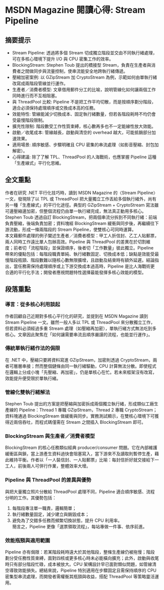 # MSDN Magazine 閱讀心得: Stream Pipeline

## 摘要提示
- Stream Pipeline: 透過將多個 Stream 切成獨立階段並交由不同執行緒處理，可在多核心環境下提升 I/O 與 CPU 密集工作的效率。  
- BlockingStream: Stephen Toub 提出的橋接型 Stream，負責在生產者與消費者之間做同步與流量控制，使串流能安全地跨執行緒傳遞。  
- 壓縮加密案例: 以 GZipStream 加 CryptoStream 為例，示範如何由單執行緒改寫成兩階段管線並行運作。  
- 生產者／消費者模型: 文章借用郵件分工的比喻，說明管線化如何讓兩個工作同時進行而不互相阻塞。  
- 與 ThreadPool 比較: Pipeline 不是把工作平均切散，而是按順序劃分階段，適合必須保持處理順序或交換成本高的任務。  
- 效能特性: 管線能減少切換成本、固定執行緒數量，但若各階段耗時不均仍會受最慢階段限制。  
- 擴充性限制: 階段數受工作性質束縛，核心數再多也不一定能線性放大效能。  
- 啟動／收尾成本: 管線越長，啟動與清空的 overhead 越大，可能抵銷部分加速效果。  
- 適用場景: 順序敏感、步驟明確且 CPU 密集的串流處理（如影音壓縮、封包加解密）。  
- 心得建議: 除了了解 TPL、ThreadPool 的人海戰術，也應掌握 Pipeline 這種「生產線式」平行化思維。  

## 全文重點
作者在研究 .NET 平行化技巧時，讀到 MSDN Magazine 的〈Stream Pipeline〉一文，發現除了以 TPL 或 ThreadPool 把大量獨立工作丟給多個執行緒外，尚有另一種「生產線式」的平行化途徑。典型的 GZipStream + CryptoStream 寫法雖可邊壓縮邊加密，但整個流程仍由單一執行緒完成，無法真正動用多核心。Stephen Toub 透過自訂 BlockingStream，把兩個串流分拆到不同執行緒：前端負責壓縮，後端負責加密；資料塊經 BlockingStream 緩衝與同步後，再繼續往下游流動，形成一條兩階段的 Stream Pipeline，使雙核心可同時運算。  
本文藉郵件處理的例子闡述生產者／消費者模型：甲工人折信封、乙工人貼郵票，兩人同時工作遠比單人包辦高效。Pipeline 與 ThreadPool 的差異在於切割維度；前者切「流程階段」並保證順序，後者切「工作數量」彼此獨立。Pipeline 帶來的優點包括：每階段職責單純、執行緒數固定、切換成本低；缺點是效能受最慢階段瓶頸、階段數難以隨核心數無限擴增，且啟動及結束時有額外延遲。結論指出，當任務需保持處理順序或上下游交換成本過高時，Pipeline 是比人海戰術更合適的平行化手法；開發者應視問題特性選擇最能發揮多核心效能的模型。  

## 段落重點
### 導言：從多核心利用談起
作者回顧自己近期對多核心平行化的研究，並提到在 MSDN Magazine 讀到 Stream Pipeline 一文。雖然一般人多以 TPL 或 ThreadPool 來分散獨立工作，但若資料必須經過多重 Stream 處理（如壓縮再加密），單執行緒方式無法吃到多核心。文章因此聚焦在「如何讓需要串流且順序嚴謹的流程，也能並行運作」。

### 傳統單執行緒作法的侷限
在 .NET 中，壓縮只要將資料寫進 GZipStream，加密則透過 CryptoStream，兩者可層層串接；然而整個鏈條由同一執行緒驅動，CPU 計算無法分散。即使程式在邏輯上分成小塊「先壓縮、再加密」，仍是單核心在忙。若未來框架沒有改寫，效能提升便受限於單執行緒。

### 管線化雙執行緒解法
Stephen Toub 提出的方案是把壓縮與加密拆成兩個獨立執行緒，形成類似工廠生產線的 Pipeline：Thread 1 專職 GZipStream，Thread 2 專職 CryptoStream；資料塊通過 BlockingStream 做緩衝與同步。實務測試顯示，在雙核心環境下可獲得近兩倍吞吐，而程式碼僅需在 Stream 之間插入 BlockingStream 即可。

### BlockingStream 與生產者／消費者模型
BlockingStream 的核心任務類似經典 producer/consumer 問題。它在內部維護緩衝區與鎖，當上游產生資料過快會阻塞寫入，當下游來不及讀取則暫停生產，藉此維持平衡。作者以「一人裝信封、一人貼郵票」比喻：每封信折好就交接給下一工人，前後兩人可併行作業，整體效率大增。

### Pipeline 與 ThreadPool 的差異與優勢
與把大量獨立照片分散給 ThreadPool 處理不同，Pipeline 適合順序敏感、流程分明的工作。其優勢包括：  
1) 每階段專注單一職責，邏輯簡單；  
2) 執行緒數量固定，減少建立與銷毀成本；  
3) 避免為了交錯多任務而頻繁切換狀態，提升 CPU 利用率。  
簡言之，Pipeline 更像「選票領取流程」，每站專做一件事、依序前進。

### 效能瓶頸與適用範圍
Pipeline 亦有侷限：若某階段耗時遠大於其他階段，整條生產線仍被拖慢；階段劃分受任務性質束縛，面對四核或更多核心時未必能橫向擴充；此外，啟動與收尾時只有部分階段忙碌，成本被放大。CPU 架構設計早已面對類似問題，如管線清空導致效能損失。總結來說，Pipeline 特別適用在步驟固定且需保持順序的 CPU 密集型串流處理，而開發者需權衡其瓶頸與收益，搭配 ThreadPool 等策略靈活運用。